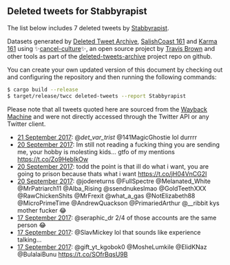 ## Deleted tweets for Stabbyrapist

The list below includes 7 deleted tweets by
[Stabbyrapist](https://twitter.com/Stabbyrapist).



Datasets generated by [Deleted Tweet Archive](https://twitter.com/deletedtweet161), 
[SalishCoast 161](https://twitter.com/SalishCoastA) and [Karma 161](https://twitter.com/KarmaOneSixOne) 
using ✨[cancel-culture](https://github.com/travisbrown/cancel-culture)✨, an open source project by 
[Travis Brown](https://twitter.com/travisbrown) and other tools as part of the 
[deleted-tweets-archive](https://github.com/salcoast/deleted-tweets-archive/) project repo on github.

You can create your own updated version of this document by checking out and configuring the
repository and then running the following commands:

```bash
$ cargo build --release
$ target/release/twcc deleted-tweets --report Stabbyrapist
```

Please note that all tweets quoted here are sourced from the
[Wayback Machine](https://web.archive.org) and were not directly accessed through the Twitter API or
any Twitter client.

* [21 September 2017](https://web.archive.org/web/20170921210459/https://twitter.com/StabbyRapist/status/910973154117472257): @_det_var_trist_ @141MagicGhostie lol durrrr
* [20 September 2017](https://web.archive.org/web/20170920123432/https://twitter.com/StabbyRapist/status/910482307307507712): Im still not reading a fucking thing you are sending me, your hobby is molesting kids... gtfo of my mentions https://t.co/Zo9HebIkOw
* [20 September 2017](https://web.archive.org/web/20170920050958/https://twitter.com/StabbyRapist/status/910370428455178240): todd the point is that ill do what i want, you are going to prison because thats what i want https://t.co/jH04VnCG2I
* [20 September 2017](https://web.archive.org/web/20170920022558/https://twitter.com/StabbyRapist/status/910329156486832128): @jodereturns @FullSpectre @Melanated_White @MrPatriarch11 @Alba_Rising @ssendnukeslmao @GoldTeethXXX @RawChickenShits @MrFrexit @what_a_gas @NotElizabeth88 @MicroPrimeTime @AndrewQuackson @PrimariedArthur @__ribbit kys mother fucker 😂
* [17 September 2017](https://web.archive.org/web/20170917230731/https://twitter.com/StabbyRapist/status/909554439165489158): @seraphic_dr 2/4 of those accounts are the same person 😂
* [17 September 2017](https://web.archive.org/web/20170917185749/https://twitter.com/StabbyRapist/status/909491600111304705): @SlavMickey lol that sounds like experience talking...
* [17 September 2017](https://web.archive.org/web/20170917183151/https://twitter.com/StabbyRapist/status/909485065406763008): @gift_yt_kgobok0 @MosheLumkile @ElidKNaz @BulalaiBunu  https://t.co/SOfrBqsU9B
